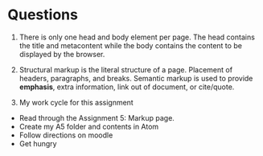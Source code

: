 # Questions
1. There is only one head and body element per page. The head contains the title and metacontent while the body contains the content to be displayed by the browser.

2. Structural markup is the literal structure of a page. Placement of headers, paragraphs, and breaks. Semantic markup is used to provide **emphasis**, extra information, link out of document, or cite/quote.

3. My work cycle for this assignment
 - Read through the Assignment 5: Markup page.
 - Create my A5 folder and contents in Atom
 - Follow directions on moodle
 - Get hungry
